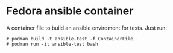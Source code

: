 # Fedora ansible container

A container file to build an ansible enviroment for tests.
Just run:
```
# podman build -t ansible-test -f ContainerFile .
# podman run -it ansible-test bash
```
